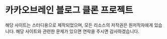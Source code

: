 # 카카오브레인 블로그 클론 프로젝트
해당 사이트는 스터디용으로 제작되었으며, 모든 리소스의 저작권은 원저작자에게 있습니다. 해당 사이트와 관련한 문제가 있으면 연락을 주시면 감사하겠습니다.
